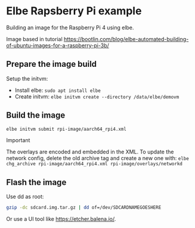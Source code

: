 # Elbe Rapsberry Pi example

Building an image for the Raspberry Pi 4 using elbe.

Image based in tutorial https://bootlin.com/blog/elbe-automated-building-of-ubuntu-images-for-a-raspberry-pi-3b/

## Prepare the image build

Setup the initvm:

- Install elbe: `sudo apt install elbe`
- Create initvm: `elbe initvm create --directory /data/elbe/demovm` 

## Build the image

```bash
elbe initvm submit rpi-image/aarch64_rpi4.xml
```

> [!IMPORTANT]
> The overlays are encoded and embedded in the XML. To update the network config, 
> delete the old archive tag and create a new one with:
> `elbe chg_archive rpi-image/aarch64_rpi4.xml rpi-image/overlays/networkd`

## Flash the image

Use dd as root:

```bash
gzip -dc sdcard.img.tar.gz | dd of=/dev/SDCARDNAMEGOESHERE
```

Or use a UI tool like https://etcher.balena.io/.
